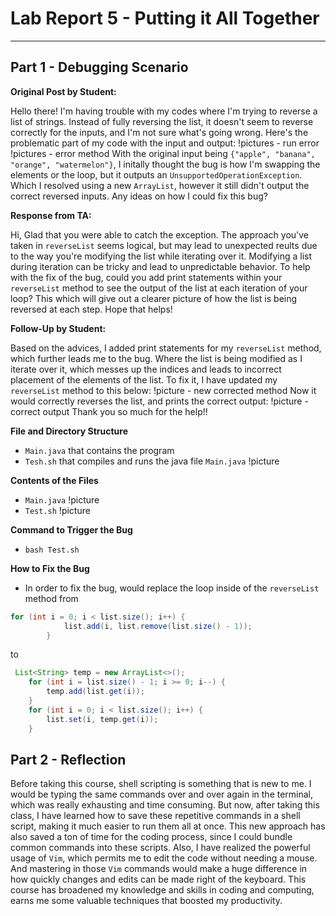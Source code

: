 # **Lab Report 5 - Putting it All Together**
---
## **Part 1 - Debugging Scenario**
**Original Post by Student:**

Hello there!
I'm having trouble with my codes where I'm trying to reverse a list of strings. Instead of fully reversing the list, it doesn't seem to reverse correctly for the inputs, and I'm not sure what's going wrong. Here's the problematic part of my code with the input and output:
!pictures - run error
!pictures - error method
With the original input being `{"apple", "banana", "orange", "watermelon"}`, I initally thought the bug is how I'm swapping the elements or the loop, but it outputs an `UnsupportedOperationException`. Which I resolved using a new `ArrayList`, however it still didn't output the correct reversed inputs. Any ideas on how I could fix this bug?

**Response from TA:**

Hi,
Glad that you were able to catch the exception. The approach you've taken in `reverseList` seems logical, but may lead to unexpected reults due to the way you're modifying the list while iterating over it. Modifying a list during iteration can be tricky and lead to unpredictable behavior. To help with the fix of the bug, could you add print statements within your `reverseList` method to see the output of the list at each iteration of your loop? This which will give out a clearer picture of how the list is being reversed at each step. Hope that helps!

**Follow-Up by Student:**

Based on the advices, I added print statements for my `reverseList` method, which further leads me to the bug. Where the list is being modified as I iterate over it, which messes up the indices and leads to incorrect placement of the elements of the list. To fix it, I have updated my `reverseList` method to this below:
!picture - new corrected method
Now it would correctly reverses the list, and prints the correct output:
!picture - correct output
Thank you so much for the help!!

**File and Directory Structure**
- `Main.java` that contains the program 
- `Tesh.sh` that compiles and runs the java file `Main.java`
!picture

**Contents of the Files**
- `Main.java`
!picture
- `Test.sh`
!picture

**Command to Trigger the Bug**
- `bash Test.sh`

**How to Fix the Bug**
- In order to fix the bug, would replace the loop inside of the `reverseList` method from 
```java
for (int i = 0; i < list.size(); i++) {
            list.add(i, list.remove(list.size() - 1));
        }
```
to
```java
 List<String> temp = new ArrayList<>();
    for (int i = list.size() - 1; i >= 0; i--) {
        temp.add(list.get(i));
    }
    for (int i = 0; i < list.size(); i++) {
        list.set(i, temp.get(i));
    }
```

## **Part 2 - Reflection**
Before taking this course, shell scripting is something that is new to me. I would be typing the same commands over and over again in the terminal, which was really exhausting and time consuming. But now, after taking this class, I have learned how to save these repetitive commands in a shell script, making it much easier to run them all at once. This new approach has also saved a ton of time for the coding process, since I could bundle common commands into these scripts. Also, I have realized the powerful usage of `Vim`, which permits me to edit the code without needing a mouse. And mastering in those `Vim` commands would make a huge difference in how quickly changes and edits can be made right of the keyboard. This course has broadened my knowledge and skills in coding and computing, earns me some valuable techniques that boosted my productivity.




